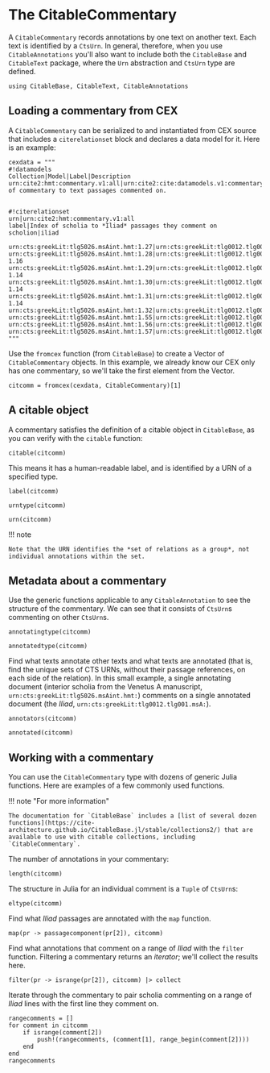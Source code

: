 # The CitableCommentary

A `CitableCommentary` records annotations by one text on another text. Each text is identified by a `CtsUrn`.  In general, therefore, when you use `CitableAnnotations` you'll  also want to include both the `CitableBase` and `CitableText` package, where the `Urn` abstraction and `CtsUrn` type are defined.

```@example comm
using CitableBase, CitableText, CitableAnnotations
```

## Loading a commentary from CEX

A `CitableCommentary` can be serialized to and instantiated from CEX source that includes a `citerelationset` block and declares a data model for it.  Here is an example:

```@example comm
cexdata = """
#!datamodels
Collection|Model|Label|Description
urn:cite2:hmt:commentary.v1:all|urn:cite2:cite:datamodels.v1:commentary|Relation of commentary to text passages commented on.


#!citerelationset
urn|urn:cite2:hmt:commentary.v1:all
label|Index of scholia to *Iliad* passages they comment on
scholion|iliad

urn:cts:greekLit:tlg5026.msAint.hmt:1.27|urn:cts:greekLit:tlg0012.tlg001.msA:1.8
urn:cts:greekLit:tlg5026.msAint.hmt:1.28|urn:cts:greekLit:tlg0012.tlg001.msA:1.13-1.16
urn:cts:greekLit:tlg5026.msAint.hmt:1.29|urn:cts:greekLit:tlg0012.tlg001.msA:1.13-1.14
urn:cts:greekLit:tlg5026.msAint.hmt:1.30|urn:cts:greekLit:tlg0012.tlg001.msA:1.13-1.14
urn:cts:greekLit:tlg5026.msAint.hmt:1.31|urn:cts:greekLit:tlg0012.tlg001.msA:1.13-1.14
urn:cts:greekLit:tlg5026.msAint.hmt:1.32|urn:cts:greekLit:tlg0012.tlg001.msA:1.20
urn:cts:greekLit:tlg5026.msAint.hmt:1.55|urn:cts:greekLit:tlg0012.tlg001.msA:1.30
urn:cts:greekLit:tlg5026.msAint.hmt:1.56|urn:cts:greekLit:tlg0012.tlg001.msA:1.39
urn:cts:greekLit:tlg5026.msAint.hmt:1.57|urn:cts:greekLit:tlg0012.tlg001.msA:1.41
"""
```

Use the `fromcex` function (from `CitableBase`) to create a Vector of `CitableCommentary` objects.  In this example, we already know our CEX only has one commentary, so we'll take the first element from the Vector.

```@example comm
citcomm = fromcex(cexdata, CitableCommentary)[1]
```


##  A citable object

A commentary satisfies the definition of a citable object in `CitableBase`, as you can verify with the `citable` function:

```@example comm
citable(citcomm)
```

This means it has a human-readable label, and is identified by a URN of a specified type.

```@example comm
label(citcomm)
```

```@example comm
urntype(citcomm)
```


```@example comm
urn(citcomm)
```

!!! note 

    Note that the URN identifies the *set of relations as a group*, not individual annotations within the set.

## Metadata about a commentary

Use the generic functions applicable to any `CitableAnnotation` to see the structure of the commentary.  We can see that it consists of `CtsUrn`s commenting on other `CtsUrn`s.

```@example comm
annotatingtype(citcomm)
```

```@example comm
annotatedtype(citcomm)
```

Find what texts annotate other texts and what texts are annotated (that is, find the unique sets of CTS URNs, without their passage references, on each side of the relation).  In this small example, a single annotating document (interior scholia from the Venetus A manuscript, `urn:cts:greekLit:tlg5026.msAint.hmt:`) comments on a single annotated document (the *Iliad*, `urn:cts:greekLit:tlg0012.tlg001.msA:`).


```@example comm
annotators(citcomm)
```

```@example comm
annotated(citcomm)
```



## Working with a commentary

You can use the `CitableCommentary` type with dozens of generic Julia functions.  Here are examples of a few commonly used functions.

!!! note "For more information"

    The documentation for `CitableBase` includes a [list of several dozen functions](https://cite-architecture.github.io/CitableBase.jl/stable/collections2/) that are available to use with citable collections, including `CitableCommentary`.  




The number of annotations in your commentary:

```@example comm
length(citcomm)
```

The structure in Julia for an individual comment is a `Tuple` of `CtsUrn`s:

```@example comm
eltype(citcomm)
```


Find what *Iliad* passages are annotated with the `map` function.

```@example comm
map(pr -> passagecomponent(pr[2]), citcomm)
```

Find what annotations that comment on a range of *Iliad* with the `filter` function.  Filtering a commentary returns an *iterator*; we'll collect the results here.

```@example comm
filter(pr -> isrange(pr[2]), citcomm) |> collect
```

Iterate through the commentary to pair scholia commenting on a range of *Iliad* lines with the first line they comment on.


```@example comm
rangecomments = []
for comment in citcomm
    if isrange(comment[2])
        push!(rangecomments, (comment[1], range_begin(comment[2])))
    end
end
rangecomments
```